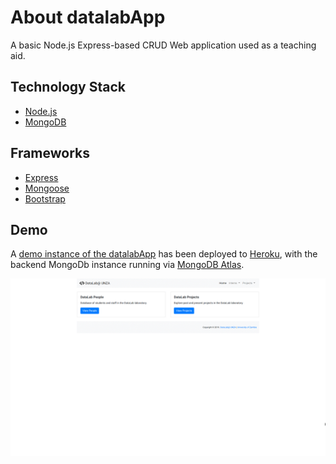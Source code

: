 # About datalabApp

A basic Node.js Express-based CRUD Web application used as a teaching aid.

## Technology Stack
* [Node.js](https://nodejs.org/) 
* [MongoDB](https://www.mongodb.com) 

## Frameworks
* [Express](https://expressjs.com) 
* [Mongoose](https://mongoosejs.com/) 
* [Bootstrap](https://getbootstrap.com) 


## Demo
A [demo instance of the datalabApp](https://datalabapp.herokuapp.com) has been deployed to [Heroku](https://www.heroku.com), with the backend MongoDb instance running via [MongoDB Atlas](https://www.mongodb.com/cloud/atlas).

![Named Entity Recognition](./docs/datalab_app-demo.gif)

